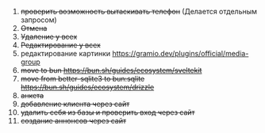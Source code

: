 1. ~~проверить возможность вытаскивать телефон~~ (Делается отдельным запросом)
2. ~~Отмена~~
3. ~~Удаление у всех~~
4. ~~Редактирование у всех~~
5. редактирование картинки https://gramio.dev/plugins/official/media-group
6. ~~move to bun https://bun.sh/guides/ecosystem/sveltekit~~
7. ~~move from better-sqlite3 to bun:sqlite https://bun.sh/guides/ecosystem/drizzle~~
8. ~~анкета~~
9. ~~добавление клиента через сайт~~
10. ~~удалить себя из базы и проверить вход через сайт~~
11. ~~создание аннонсов через сайт~~
